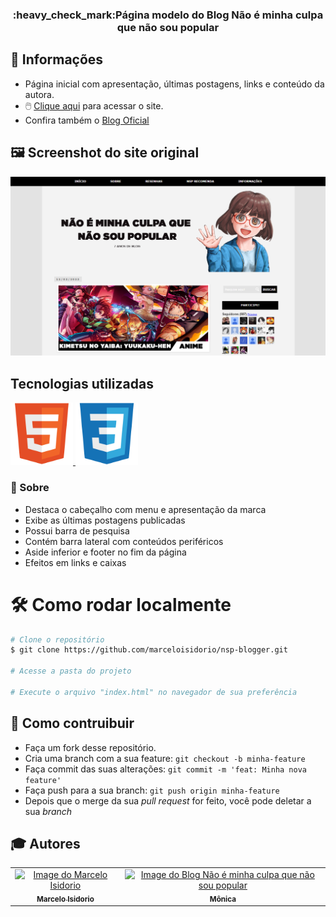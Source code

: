 <h3 align="center">
    :heavy_check_mark:Página modelo do Blog Não é minha culpa que não sou popular
</h3>

## 🔖 Informações
<ul>
    <li>Página inicial com apresentação, últimas postagens, links e conteúdo da autora.</li>
    <li>🖱️ <a href="https://marceloisidorio.github.io/nsp-blogger/" target="_blank">Clique aqui</a> para acessar o site.</li>
    <li>Confira também o <a href="http://naoeminhaculpaquenaosoupopular.blogspot.com">Blog Oficial</a></li>
</ul>

## 🖼 Screenshot do site original
<img src="images/site-oficial.png" alt="Site Oficial" width="900"></img>
## Tecnologias utilizadas

<a href="https://developer.mozilla.org/pt-BR/docs/Web/HTML" target="_blank">
    <img src="https://raw.githubusercontent.com/devicons/devicon/master/icons/html5/html5-original.svg" alt="HTML" width="100" height="100">
</a>

<a href="https://developer.mozilla.org/pt-BR/docs/Web/CSS" target="_blank">
    <img alt="CSS" height="100" width="100" src="https://raw.githubusercontent.com/devicons/devicon/master/icons/css3/css3-original.svg">
</a>

### :memo: Sobre
- Destaca o cabeçalho com menu e apresentação da marca
- Exibe as últimas postagens publicadas
- Possui barra de pesquisa
- Contém barra lateral com conteúdos periféricos
- Aside inferior e footer no fim da página
- Efeitos em links e caixas
# :hammer_and_wrench: Como rodar localmente

```bash
# Clone o repositório
$ git clone https://github.com/marceloisidorio/nsp-blogger.git

# Acesse a pasta do projeto

# Execute o arquivo "index.html" no navegador de sua preferência
```

## :pushpin: Como contruibuir
- Faça um fork desse repositório.
- Cria uma branch com a sua feature: `git checkout -b minha-feature`
- Faça commit das suas alterações: `git commit -m 'feat: Minha nova feature'`
- Faça push para a sua branch: `git push origin minha-feature`
- Depois que o merge da sua *pull request* for feito, você pode deletar a sua *branch*

## :mortar_board: Autores
<table align="center">
    <tr>
        <td align="center" style="margin: 15px;">
            <a href="https://github.com/marceloisidorio">
                <img src="https://avatars.githubusercontent.com/u/98700480?v=4" alt="Image do Marcelo Isidorio" width="150px" height=""/>
                <br>
                <sub><b>Marcelo Isidorio</b></sub>
            </a>
        </td>
        <td align="center">
            <a href="https://linktr.ee/naosoupopularrr">
                <img src="https://scontent.fcgh10-1.fna.fbcdn.net/v/t1.6435-9/p960x960/99113934_2703015236623908_2205287607087136768_n.jpg?_nc_cat=100&ccb=1-5&_nc_sid=8631f5&_nc_ohc=UhHYPww5qscAX_xbVFx&_nc_ht=scontent.fcgh10-1.fna&oh=00_AT9gSCLvbESE8swOc-p3JqgiPZzggAoJK6T7sw99CsTmzg&oe=622C1932" alt="Image do Blog Não é minha culpa que não sou popular" width="150px" height=""/>
                <br>
                <sub><b>Mônica</b></sub>
            </a>
        </td>
    </tr>
</table>